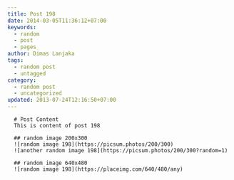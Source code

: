 ```yaml
---
title: Post 198
date: 2014-03-05T11:36:12+07:00
keywords:
  - random
  - post
  - pages
author: Dimas Lanjaka
tags:
  - random post
  - untagged
category:
  - random post
  - uncategorized
updated: 2013-07-24T12:16:50+07:00
---
```


      # Post Content
      This is content of post 198

      ## random image 200x300
      ![random image 198](https://picsum.photos/200/300)
      ![another random image 198](https://picsum.photos/200/300?random=1)

      ## random image 640x480
      ![random image 198](https://placeimg.com/640/480/any)
      